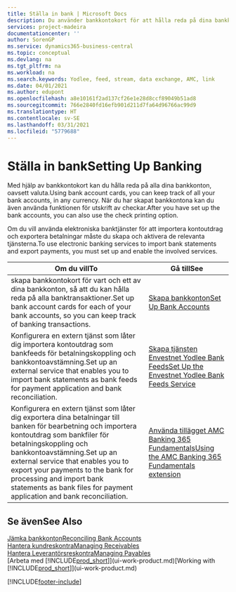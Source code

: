 ```yaml
---
title: Ställa in bank | Microsoft Docs
description: Du använder bankkontokort för att hålla reda på dina bankkonton och ställa in bankfeeder, som till exempel Yodlee, för utbyte av data.
services: project-madeira
documentationcenter: ''
author: SorenGP
ms.service: dynamics365-business-central
ms.topic: conceptual
ms.devlang: na
ms.tgt_pltfrm: na
ms.workload: na
ms.search.keywords: Yodlee, feed, stream, data exchange, AMC, link
ms.date: 04/01/2021
ms.author: edupont
ms.openlocfilehash: a8e10161f2ad137cf26e1e28d8ccf89049b51ad8
ms.sourcegitcommit: 766e2840fd16efb901d211d7fa64d96766ac99d9
ms.translationtype: HT
ms.contentlocale: sv-SE
ms.lasthandoff: 03/31/2021
ms.locfileid: "5779688"
---
```

# <a name="setting-up-banking"></a><span data-ttu-id="53e87-103">Ställa in bank</span><span class="sxs-lookup"><span data-stu-id="53e87-103">Setting Up Banking</span></span>
<span data-ttu-id="53e87-104">Med hjälp av bankkontokort kan du hålla reda på alla dina bankkonton, oavsett valuta.</span><span class="sxs-lookup"><span data-stu-id="53e87-104">Using bank account cards, you can keep track of all your bank accounts, in any currency.</span></span> <span data-ttu-id="53e87-105">När du har skapat bankkontona kan du även använda funktionen för utskrift av checkar.</span><span class="sxs-lookup"><span data-stu-id="53e87-105">After you have set up the bank accounts, you can also use the check printing option.</span></span>

<span data-ttu-id="53e87-106">Om du vill använda elektroniska banktjänster för att importera kontoutdrag och exportera betalningar måste du skapa och aktivera de relevanta tjänsterna.</span><span class="sxs-lookup"><span data-stu-id="53e87-106">To use electronic banking services to import bank statements and  export payments, you must set up and enable the involved services.</span></span>

| <span data-ttu-id="53e87-107">Om du vill</span><span class="sxs-lookup"><span data-stu-id="53e87-107">To</span></span> | <span data-ttu-id="53e87-108">Gå till</span><span class="sxs-lookup"><span data-stu-id="53e87-108">See</span></span> |
| --- | --- |
| <span data-ttu-id="53e87-109">skapa bankkontokort för vart och ett av dina bankkonton, så att du kan hålla reda på alla banktransaktioner.</span><span class="sxs-lookup"><span data-stu-id="53e87-109">Set up bank account cards for each of your bank accounts, so you can keep track of banking transactions.</span></span> |[<span data-ttu-id="53e87-110">Skapa bankkonton</span><span class="sxs-lookup"><span data-stu-id="53e87-110">Set Up Bank Accounts</span></span>](bank-how-setup-bank-accounts.md) |
| <span data-ttu-id="53e87-111">Konfigurera en extern tjänst som låter dig importera kontoutdrag som bankfeeds för betalningskoppling och bankkontoavstämning.</span><span class="sxs-lookup"><span data-stu-id="53e87-111">Set up an external service that enables you to import bank statements as bank feeds for payment application and bank reconciliation.</span></span> |[<span data-ttu-id="53e87-112">Skapa tjänsten Envestnet Yodlee Bank Feeds</span><span class="sxs-lookup"><span data-stu-id="53e87-112">Set Up the Envestnet Yodlee Bank Feeds Service</span></span>](bank-how-setup-bank-statement-service.md) |
| <span data-ttu-id="53e87-113">Konfigurera en extern tjänst som låter dig exportera dina betalningar till banken för bearbetning och importera kontoutdrag som bankfiler för betalningskoppling och bankkontoavstämning.</span><span class="sxs-lookup"><span data-stu-id="53e87-113">Set up an external service that enables you to export your payments to the bank for processing  and import bank statements as bank files for payment application and bank reconciliation.</span></span> |[<span data-ttu-id="53e87-114">Använda tillägget AMC Banking 365 Fundamentals</span><span class="sxs-lookup"><span data-stu-id="53e87-114">Using the AMC Banking 365 Fundamentals extension</span></span>](ui-extensions-amc-banking.md) |

## <a name="see-also"></a><span data-ttu-id="53e87-115">Se även</span><span class="sxs-lookup"><span data-stu-id="53e87-115">See Also</span></span>
[<span data-ttu-id="53e87-116">Jämka bankkonton</span><span class="sxs-lookup"><span data-stu-id="53e87-116">Reconciling Bank Accounts</span></span>](bank-manage-bank-accounts.md)  
[<span data-ttu-id="53e87-117">Hantera kundreskontra</span><span class="sxs-lookup"><span data-stu-id="53e87-117">Managing Receivables</span></span>](receivables-manage-receivables.md)  
[<span data-ttu-id="53e87-118">Hantera Leverantörsreskontra</span><span class="sxs-lookup"><span data-stu-id="53e87-118">Managing Payables</span></span>](payables-manage-payables.md)  
<span data-ttu-id="53e87-119">[Arbeta med [!INCLUDE[prod_short](includes/prod_short.md)]](ui-work-product.md)</span><span class="sxs-lookup"><span data-stu-id="53e87-119">[Working with [!INCLUDE[prod_short](includes/prod_short.md)]](ui-work-product.md)</span></span>


[!INCLUDE[footer-include](includes/footer-banner.md)]